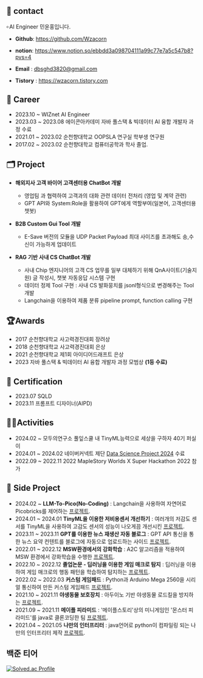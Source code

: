 ## 📢 contact
৹ AI Engineer 민윤홍입니다.

- **Github**: https://github.com/Wzacorn

- **notion**: https://www.notion.so/ebbdd3a098704111a99c77e7a5c547b8?pvs=4

- **Email** : dbsghd3820@gmail.com

- **Tistory** : https://wzacorn.tistory.com

## 🏢 Career
  - 2023.10 ~ WIZnet AI Engineer
  - 2023.03 ~ 2023.08 에이콘아카데미 자바 풀스택 & 빅데이터 AI 융합 개발자 과정 수료  
  - 2021.01 ~ 2023.02 순천향대학교 OOPSLA 연구실 학부생 연구원
  - 2017.02 ~ 2023.02 순천향대학교 컴퓨터공학과 학사 졸업.


## 🗂️ Project
- **해외지사 고객 바이어 고객센터용 ChatBot 개발**
  - 영업팀 과 협력하여 고객과의 대화 관련 데이터 전처리 (영업 및 계약 관련)
  - GPT API와 System:Role을 활용하여 GPT에게 역할부여(일본어, 고객센터용 챗봇)

- **B2B Custom Gui Tool 개발**
  - E-Save 버전의 모듈을 UDP Packet Payload 최대 사이즈를 초과해도 송,수신이 가능하게 업데이트

- **RAG 기반 사내 CS ChatBot 개발** 
  -	사내 Chip 엔지니어의 고객 CS 업무를 일부 대체하기 위해 QnA사이트(기술지원) 글 작성시, 챗봇 자동응답 시스템 구현
  -	데이터 정제 Tool 구현 : 사내 CS 발화뭉치를 jsonl형식으로 변경해주는 Tool 개발
  -	Langchain을 이용하여 제품 분류 pipeline prompt, function calling 구현



## 🏆Awards
  - 2017 순천향대학교 사고력경진대회 장려상
  - 2018 순천향대학교 사고력경진대회 은상
  - 2021 순천향대학교 제1회 아이디어드래프트 은상
  - 2023 자바 풀스택 & 빅데이터 AI 융합 개발자 과정 모범상 **(1등 수료)**

## 🪪 Certification
  - 2023.07 SQLD
  - 2023.11 프롬프트 디자이너(AIPD)
    
## 🏃🏼Activities
- 2024.02 ~ 모두의연구소 풀잎스쿨 내 TinyML능력으로 세상을 구하자 40기 퍼실이
- 2024.01 ~ 2024.02 네이버커넥트 제단 [Data Science Project 2024](https://github.com/WzAcorn/Data-Science-Projects2024) 수료
- 2022.09 ~ 2022.11 2022 MapleStory Worlds X Super Hackathon 2022 참가 

## 📑 Side Project
 - 2024.02 ~         **LLM-To-Pico(No-Coding)** : Langchain을 사용하여 자연어로 Picobricks를 제어하는 [프로젝트](https://github.com/WzAcorn/LLM-for-Pico).
 - 2024.01 ~ 2024.01 **TinyML을 이용한 저비용센서 개선하기** : 여러개의 저감도 센서를 TinyML을 사용하여 고감도 센서의 성능이 나오게끔 개선시킨 [프로젝트](https://github.com/WzAcorn/TinyML-HygroPredict). 
 - 2023.11 ~ 2023.11 **GPT를 이용한 뉴스 재생산 자동 블로그** : GPT API 통신을 통한 뉴스 요약 컨텐트를 블로그에 자동으로 업로드하는 사이드 [프로젝트](https://github.com/WzAcorn/AutoBlog). 
 - 2022.01 ~ 2022.12 **MSW환경에서의 강화학습** : A2C 알고리즘을 적용하여 MSW 환경에서 강화학습을 수행한 [프로젝트](https://github.com/WzAcorn/MSW_reinforcement-learning).
 - 2022.10 ~ 2022.12 **졸업논문 - 딥러닝을 이용한 게임 매크로 탐지** : 딥러닝을 이용하여 게임 매크로의 행동 패턴을 학습하여 탐지하는 [프로젝트](https://github.com/WzAcorn/macrodetection).
 - 2022.02 ~ 2022.03 **커스텀 게임패드** : Python과 Arduino Mega 2560을 시리얼 통신하여 만든 커스텀 게임패드 [프로젝트](https://github.com/WzAcorn/Arduino_CustomGamepad).
 - 2021.10 ~ 2021.11 **야생동물 보호장치** : 아두이노 기반 야생동물 로드킬을 방지하는 [프로젝트](https://github.com/WzAcorn/exorcise_elk).
 - 2021.09 ~ 2021.11 **메이플 피라미드** : '메이플스토리'상의 미니게임인 '몬스터 피라미드'를 java로 클론코딩한 팀 [프로젝트](https://github.com/WzAcorn/maple_pyramid).
 - 2021.04 ~ 2021.05 **나만의 인터프리터** : java언어로 python이 컴파일링 되는 나만의 인터프리터 제작 [프로젝트](https://github.com/WzAcorn/Interpreter_Java_To_Python).

## 백준 티어
[![Solved.ac Profile](http://mazassumnida.wtf/api/v2/generate_badge?boj=dbsghd3820)](https://solved.ac/dbsghd3820/)
